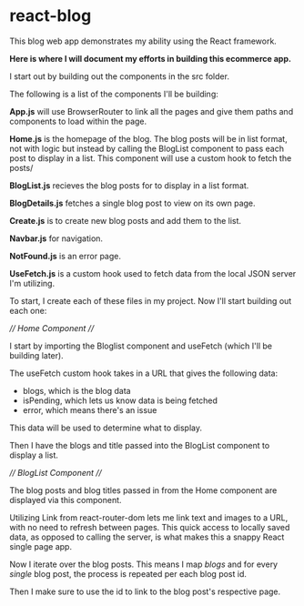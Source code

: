 # react-blog

This blog web app demonstrates my ability using the React framework.

**Here is where I will document my efforts in building this ecommerce app.**

I start out by building out the components in the src folder.

The following is a list of the components I'll be building:

**App.js** will use BrowserRouter to link all the pages and give them paths and components to load within the page.

**Home.js** is the homepage of the blog. The blog posts will be in list format, not with logic but instead by calling the BlogList component to pass each post to display in a list. This component will use a custom hook to fetch the posts/

**BlogList.js** recieves the blog posts for to display in a list format.

**BlogDetails.js** fetches a single blog post to view on its own page.

**Create.js** is to create new blog posts and add them to the list.

**Navbar.js** for navigation.

**NotFound.js** is an error page.

**UseFetch.js** is a custom hook used to fetch data from the local JSON server I'm utilizing.

To start, I create each of these files in my project. Now I'll start building out each one:

_// Home Component //_

I start by importing the Bloglist component and useFetch (which I'll be building later).

The useFetch custom hook takes in a URL that gives the following data:

- blogs, which is the blog data
- isPending, which lets us know data is being fetched
- error, which means there's an issue

This data will be used to determine what to display.

Then I have the blogs and title passed into the BlogList component to display a list.

_// BlogList Component //_

The blog posts and blog titles passed in from the Home component are displayed via this component.

Utilizing Link from react-router-dom lets me link text and images to a URL, with no need to refresh between pages. This quick access to locally saved data, as opposed to calling the server, is what makes this a snappy React single page app.

Now I iterate over the blog posts. This means I map _blogs_ and for every _single_ blog post, the process is repeated per each blog post id.

Then I make sure to use the id to link to the blog post's respective page.
